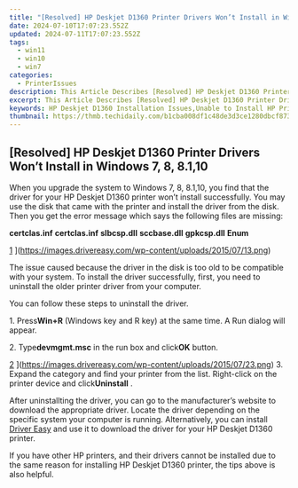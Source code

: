 ```yaml
---
title: "[Resolved] HP Deskjet D1360 Printer Drivers Won’t Install in Windows 7, 8, 8.1,10"
date: 2024-07-10T17:07:23.552Z
updated: 2024-07-11T17:07:23.552Z
tags:
  - win11
  - win10
  - win7
categories:
  - PrinterIssues
description: This Article Describes [Resolved] HP Deskjet D1360 Printer Drivers Won’t Install in Windows 7, 8, 8.1,10
excerpt: This Article Describes [Resolved] HP Deskjet D1360 Printer Drivers Won’t Install in Windows 7, 8, 8.1,10
keywords: HP Deskjet D1360 Installation Issues,Unable to Install HP Printer Drivers on Windows 7/8/8.1/10,Fixing HP Printer Driver Installation Error in Windows OS,Installing HP Printer Software and Drivers for Desktops,How to Resolve HP D1360 Printer Driver Problems on Windows,Troubleshooting Failed HP Deskjet D1360 Driver Installation,Successful HP Deskjet D1360 Driver Install in Different Windows Versions
thumbnail: https://thmb.techidaily.com/b1cba008df1c48de3d3ce1280dbcf873e7a62b2d4e310b5139d32185695685f2.jpg
---
```


## [Resolved] HP Deskjet D1360 Printer Drivers Won’t Install in Windows 7, 8, 8.1,10

 When you upgrade the system to Windows 7, 8, 8.1,10, you find that the driver for your HP Deskjet D1360 printer won’t install successfully. You may use the disk that came with the printer and install the driver from the disk. Then you get the error message which says the following files are missing:

 **certclas.inf**
 **certclas.inf**
 **slbcsp.dll**
 **sccbase.dll**
 **gpkcsp.dll**
 **Enum**

 [1](https://images.drivereasy.com/wp-content/uploads/2015/07/13-300x179.png) ](https://images.drivereasy.com/wp-content/uploads/2015/07/13.png)

  The issue caused because the driver in the disk is too old to be compatible with your system. To install the driver successfully, first, you need to uninstall the older printer driver from your computer.

 You can follow these steps to uninstall the driver.

  1\. Press**Win+R** (Windows key and R key) at the same time. A Run dialog will appear.

 2\. Type**devmgmt.msc** in the run box and click**OK** button.

 [2](https://images.drivereasy.com/wp-content/uploads/2015/07/23-300x165.png) ](https://images.drivereasy.com/wp-content/uploads/2015/07/23.png)
 3\. Expand the category and find your printer from the list. Right-click on the printer device and click**Uninstall** .

  After uninstallting the driver, you can go to the manufacturer’s website to download the appropriate driver. Locate the driver depending on the specific system your computer is running. Alternatively, you can install [Driver Easy](https://tools.techidaily.com/drivereasy/download/) and use it to download the driver for your HP Deskjet D1360 printer.

  If you have other HP printers, and their drivers cannot be installed due to the same reason for installing HP Deskjet D1360 printer, the tips above is also helpful.

<ins class="adsbygoogle"
     style="display:block"
     data-ad-format="autorelaxed"
     data-ad-client="ca-pub-7571918770474297"
     data-ad-slot="1223367746"></ins>



<ins class="adsbygoogle"
     style="display:block"
     data-ad-client="ca-pub-7571918770474297"
     data-ad-slot="8358498916"
     data-ad-format="auto"
     data-full-width-responsive="true"></ins>




